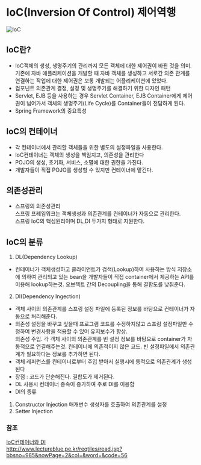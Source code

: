 # IoC(Inversion Of Control) 제어역행
![IoC](https://user-images.githubusercontent.com/46726709/110338862-dac27d80-806a-11eb-888a-4f8cb354c2b7.PNG) <br>
 ## IoC란?
  - IoC객체의 생성, 생명주기의 관리까지 모든 객체에 대한 제어권이 바뀐 것을 의미.<br>
    기존에 자바 애플리케이션을 개발할 때 자바 객체를 생성하고 서로간 의존
    관계를 연결하는 작업에 대한 제어권은 보통 개발되는 어플리케이션에 있었다.
  - 컴포넌트 의존관계 결정, 설정 및 생명주기를 해결하기 위한 디자인 패턴
  - Servlet, EJB 등을 사용하는 경우 Servlet Container, EJB Container에게
    제어권이 넘어가서 객체의 생명주기(Life Cycle)를 Container들이 전담하게 된다.
  - Spring Framework의 중요특성

## IoC의 컨테이너
  - 각 컨테이너에서 관리할 객체들을 위한 별도의 설정파일을 사용한다.
  - IoC컨테이너는 객체의 생성을 책임지고, 의존성을 관리한다
  - POJO의 생성, 초기화, 서비스, 소멸에 대한 권한을 가진다.
  - 개발자들이 직접 POJO를 생성할 수 있지만 컨테이너에 맡긴다.

## 의존성관리
 - 스프링의 의존성관리<br>
 스프링 프레임워크는 객체생성과 의존관계를 컨테이너가 자동으로 관리한다.<br>
 스프링 IoC의 핵심원리이며 DL,DI 두가지 형태로 지원한다.
 
## IoC의 분류
 1. DL(Dependency Lookup)
 - 컨테이너가 객체생성하고 클라이언트가 검색(Lookup)하여 사용하는 방식
 저장소에 의하여 관리되고 있는 bean을 개발자들이 직접 container에서 제공하는 API를 이용해 lookup하는것.
 오브젝트 간의 Decoupling을 통해 결합도를 낮춰준다.
 2. DI(Dependency Ingection)
 - 객체 사이의 의존관계를 스프링 설정 파일에 등록된 정보를 바탕으로 컨테이너가 자동으로 처리해준다.
 - 의존성 설정을 바꾸고 싶을때 프로그램 코드를 수정하지않고 스프링 설정파일만 수정하여 변경사항을 적용할 수 있어 유지보수가 향상.<br>
 의존성 주입. 각 객체 사이의 의존관계를 빈 설정 정보를 바탕으로 container가 자동적으로 연결해주는것. 컨테이너에 의존적이지 않은 코드.
 빈 설정파일에서 의존관계가 필요하다는 정보를 추가하면 된다.
 - 객체 레퍼런스를 컨테이너로부터 주입 받아서 실행시에 동적으로 의존관계가 생성된다
 - 장점 : 코드가 단순해진다. 결합도가 제거된다.
 - DL 사용시 컨테이너 종속이 증가하여 주로 DI를 이용함
 - DI의 종류 
 1. Constructor Injection
  매개변수 생성자를 호출하여 의존관계를 설정
 3. Setter Injection
 









### 참조
[IoC컨테이너와 DI](https://dog-developers.tistory.com/12)<br>
http://www.lectureblue.pe.kr/reqtiles/read.jsp?bbsno=985&nowPage=2&col=&word=&code=56

